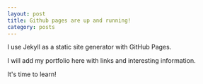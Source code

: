 ```yaml
---
layout: post
title: Github pages are up and running!
category: posts
---
```


I use Jekyll as a static site generator with GitHub Pages.

I will add my portfolio here with links and interesting information.

It's time to learn!
